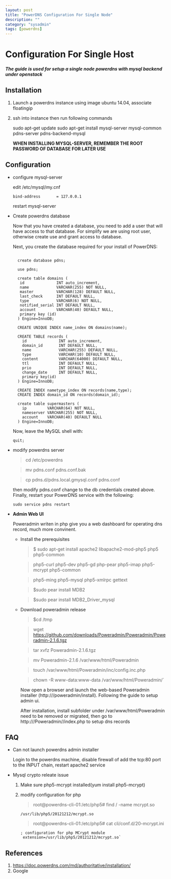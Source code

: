```yaml
---
layout: post
title: "PowerDNS Configuration For Single Node"
description: ""
category: "sysadmin"
tags: [powerdns]
---
```


Configuration For Single Host
==========================================

##### The guide is used for setup a single node powerdns with mysql backend under openstack

Installation
------------
1. Launch a powerdns instance using image ubuntu 14.04, associate floatingip
2. ssh into instance then run following commands

    sudo apt-get update
    sudo apt-get install mysql-server mysql-common pdns-server pdns-backend-mysql

    **WHEN INSTALLING MYSQL-SERVER, REMEMBER THE ROOT PASSWORD OF DATABASE FOR LATER USE**

Configuration
-------------
    
- configure mysql-server

    edit /etc/mysql/my.cnf

    `bind-address       = 127.0.0.1`

    restart mysql-server
- Create powerdns database

    Now that you have created a database, you need to add a user that will have access to that database.
    For simplify we are using root user, otherwise create use and grant access to database.

    Next, you create the database required for your install of PowerDNS:

    <pre><code>
    create database pdns;

    use pdns;

    create table domains (
     id              INT auto_increment,
     name            VARCHAR(255) NOT NULL,
     master          VARCHAR(128) DEFAULT NULL,
     last_check      INT DEFAULT NULL,
     type            VARCHAR(6) NOT NULL,
     notified_serial INT DEFAULT NULL,
     account         VARCHAR(40) DEFAULT NULL,
     primary key (id)
    ) Engine=InnoDB;

    CREATE UNIQUE INDEX name_index ON domains(name);

    CREATE TABLE records (
      id              INT auto_increment,
      domain_id       INT DEFAULT NULL,
      name            VARCHAR(255) DEFAULT NULL,
      type            VARCHAR(10) DEFAULT NULL,
      content         VARCHAR(64000) DEFAULT NULL,
      ttl             INT DEFAULT NULL,
      prio            INT DEFAULT NULL,
      change_date     INT DEFAULT NULL,
      primary key(id)
    ) Engine=InnoDB;

    CREATE INDEX nametype_index ON records(name,type);
    CREATE INDEX domain_id ON records(domain_id);

    create table supermasters (
      ip         VARCHAR(64) NOT NULL,
      nameserver VARCHAR(255) NOT NULL,
      account    VARCHAR(40) DEFAULT NULL
    ) Engine=InnoDB;</code></pre>

    Now, leave the MySQL shell with:

    `quit;`

- modify powerdns server

   >cd /etc/powerdns

   >mv pdns.conf pdns.conf.bak

   >cp pdns.d/pdns.local.gmysql.conf  pdns.conf

   then modify pdns.conf change to the db credentials created above.
   Finally, restart your PowerDNS service with the following:

   `sudo service pdns restart`

- **Admin Web UI**

    Poweradmin writen in php give you a web dashboard for operating dns record, much more convinent.

    - Install the prerequisites
    
        >$ sudo apt-get install apache2 libapache2-mod-php5 php5 php5-common 
        
        >php5-curl php5-dev php5-gd php-pear php5-imap php5-mcrypt php5-common 
        
        >php5-ming php5-mysql php5-xmlrpc gettext
        
        >$sudo pear install MDB2
        
        >$sudo pear install MDB2_Driver_mysql

    - Download poweradmin release
        
        >$cd /tmp
        
        >wget https://github.com/downloads/Poweradmin/Poweradmin/Poweradmin-2.1.6.tgz
        
        >tar xvfz Poweradmin-2.1.6.tgz
        
        >mv Poweradmin-2.1.6 /var/www/html/Poweradmin
        
        >touch /var/www/html/Poweradmin/inc/config.inc.php
        
        >chown -R www-data:www-data /var/www/html/Poweradmin/`

        Now open a browser and launch the web-based Poweradmin installer (http://<YOUR POWERDNS FLOATING IP>/poweradmin/install). Following the guide to setup admin ui.

        After installation, install subfolder under /var/www/html/Poweradmin need to be removed or migrated, then go to http://<YOUR POWERDNS FLOATING IP>/Poweradmin//index.php to setup dns records

FAQ
---
- Can not launch powerdns admin installer

  Login to the powerdns machine, disable firewall of add the tcp:80 port to the INPUT chain, restart apache2 service

- Mysql crypto releate issue

    1. Make sure php5-mcrypt installed(yum install php5-mcrypt)
    2. modify configuration for php
    
        >root@powerdns-cli-01:/etc/php5# find / -name mcrypt.so
        
        <pre><code>/usr/lib/php5/20121212/mcrypt.so</code></pre>
        
        >root@powerdns-cli-01:/etc/php5# cat  cli/conf.d/20-mcrypt.ini 
        
        <pre><code>; configuration for php MCrypt module
        extension=/usr/lib/php5/20121212/mcrypt.so`</code></pre>
    
References
----------

  1. https://doc.powerdns.com/md/authoritative/installation/
  2. Google